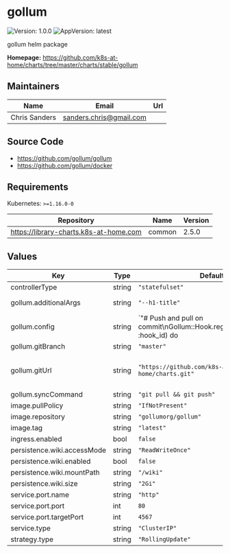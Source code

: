 # gollum

![Version: 1.0.0](https://img.shields.io/badge/Version-1.0.0-informational?style=flat-square) ![AppVersion: latest](https://img.shields.io/badge/AppVersion-latest-informational?style=flat-square)

gollum helm package

**Homepage:** <https://github.com/k8s-at-home/charts/tree/master/charts/stable/gollum>

## Maintainers

| Name | Email | Url |
| ---- | ------ | --- |
| Chris Sanders | sanders.chris@gmail.com |  |

## Source Code

* <https://github.com/gollum/gollum>
* <https://github.com/gollum/docker>

## Requirements

Kubernetes: `>=1.16.0-0`

| Repository | Name | Version |
|------------|------|---------|
| https://library-charts.k8s-at-home.com | common | 2.5.0 |

## Values

| Key | Type | Default | Description |
|-----|------|---------|-------------|
| controllerType | string | `"statefulset"` |  |
| gollum.additionalArgs | string | `"--h1-title"` | Additional arguments for starting gollum |
| gollum.config | string | `"# Push and pull on commit\nGollum::Hook.register(:post_commit, :hook_id) do |committer, sha1|\n     committer.wiki.repo.git.pull('origin', committer.wiki.ref)\n     committer.wiki.repo.git.push('origin', committer.wiki.ref)\nend\n"` | Gollum config.rb customizations reference https://github.com/gollum/gollum#config-file |
| gollum.gitBranch | string | `"master"` | Branch to pull |
| gollum.gitUrl | string | `"https://github.com/k8s-at-home/charts.git"` | Repository URL to pull (accepts access tokens) Ex: https://user:access-token@git.example.com/user/repo.git |
| gollum.syncCommand | string | `"git pull && git push"` | Command run during the sync cron |
| image.pullPolicy | string | `"IfNotPresent"` |  |
| image.repository | string | `"gollumorg/gollum"` | gollum upstream image |
| image.tag | string | `"latest"` |  |
| ingress.enabled | bool | `false` |  |
| persistence.wiki.accessMode | string | `"ReadWriteOnce"` |  |
| persistence.wiki.enabled | bool | `false` |  |
| persistence.wiki.mountPath | string | `"/wiki"` |  |
| persistence.wiki.size | string | `"2Gi"` |  |
| service.port.name | string | `"http"` |  |
| service.port.port | int | `80` |  |
| service.port.targetPort | int | `4567` |  |
| service.type | string | `"ClusterIP"` |  |
| strategy.type | string | `"RollingUpdate"` |  |

